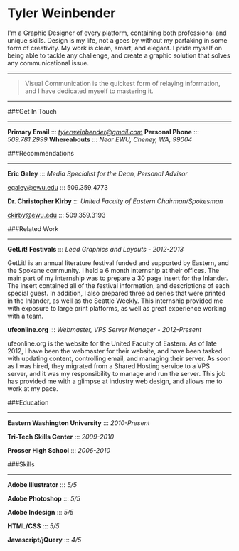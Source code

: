 Tyler Weinbender
===============

I'm a Graphic Designer of every platform, containing both professional and unique skills. Design is my life, not a goes by without my partaking in some form of creativity. My work is clean, smart, and elegant. I pride myself on being able to tackle any challenge, and create a graphic solution that solves any communicational issue.

***

> Visual Communication is the quickest form of relaying information, and I have dedicated myself to mastering it.

***

###Get In Touch

***

**Primary Email** ::: *tylerweinbender@gmail.com*
**Personal Phone** :::  *509.781.2999*
**Whereabouts** :::  *Near EWU, Cheney, WA, 99004*

###Recommendations

***

**Eric Galey** :::  *Media Specialist for the Dean, Personal Advisor*

egaley@ewu.edu ::: 509.359.4773

**Dr. Christopher Kirby** :::  *United Faculty of Eastern Chairman/Spokesman*

ckirby@ewu.edu ::: 509.359.3193

###Related Work

***

**GetLit! Festivals** ::: *Lead Graphics and Layouts - 2012-2013*

GetLit! is an annual literature festival funded and supported by Eastern, and the Spokane community. I held a 6 month internship at their offices.
The main part of my internship was to prepare a 30 page insert for the Inlander. The insert contained all of the festival information, and descriptions
of each special guest. In addition, I also prepared three ad series that were printed in the Inlander, as well as the Seattle Weekly. This internship
provided me with exposure to large print platforms, as well as great experience working with a team.

**ufeonline.org** ::: *Webmaster, VPS Server Manager - 2012-Present*

ufeonline.org is the website for the United Faculty of Eastern. As of late 2012, I have been the webmaster for their website, and have been tasked with
updating content, controlling email, and managing their server. As soon as I was hired, they migrated from a Shared Hosting service to a VPS server, and 
it was my responsibility to manage and run the server. This job has provided me with a glimpse at industry web design, and allows me to work at my pace.

###Education

***

**Eastern Washington University** :::  *2010-Present*

**Tri-Tech Skills Center** :::  *2009-2010*

**Prosser High School** :::  *2006-2010*

###Skills

***

**Adobe Illustrator** :::  *5/5*

**Adobe Photoshop** :::  *5/5*

**Adobe Indesign** :::  *5/5*

**HTML/CSS** :::  *5/5*

**Javascript/jQuery** :::  *4/5*
